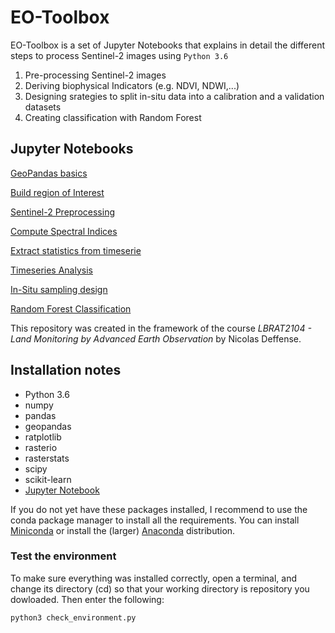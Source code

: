 # EO-Toolbox

EO-Toolbox is a set of Jupyter Notebooks that explains in detail the different steps to process Sentinel-2 images using `Python 3.6`

1. Pre-processing Sentinel-2 images
3. Deriving biophysical Indicators (e.g. NDVI, NDWI,...)
4. Designing srategies to split in-situ data into a calibration and a validation datasets
5. Creating classification with Random Forest



## Jupyter Notebooks

[GeoPandas basics](https://nicolasdeffense.github.io/eo-toolbox/notebooks/geopandas_basics.html)

[Build region of Interest](https://nicolasdeffense.github.io/eo-toolbox/notebooks/region_of_interest.html)

[Sentinel-2 Preprocessing](https://nicolasdeffense.github.io/eo-toolbox/notebooks/sentinel_2_prepro.html)

[Compute Spectral Indices](https://nicolasdeffense.github.io/eo-toolbox/notebooks/spectral_indices.html)

[Extract statistics from timeserie](https://nicolasdeffense.github.io/eo-toolbox/notebooks/extract_stats_timeserie.html)

[Timeseries Analysis](https://nicolasdeffense.github.io/eo-toolbox/notebooks/timeseries_analysis.html)

[In-Situ sampling design](https://nicolasdeffense.github.io/eo-toolbox/notebooks/in_situ_sampling_design.html)

[Random Forest Classification](https://nicolasdeffense.github.io/eo-toolbox/notebooks/random_forest_classification.html)



This repository was created in the framework of the course *LBRAT2104 - Land Monitoring by Advanced Earth Observation* by Nicolas Deffense. 


## Installation notes

- Python 3.6
- numpy
- pandas
- geopandas
- ratplotlib
- rasterio
- rasterstats
- scipy
- scikit-learn
- [Jupyter Notebook](http://jupyter.org)

If you do not yet have these packages installed, I recommend to use the conda package manager to install all the requirements. You can install [Miniconda](https://docs.conda.io/en/latest/miniconda.html) or install the (larger) [Anaconda](https://www.anaconda.com/products/individual) distribution.


### Test the environment

To make sure everything was installed correctly, open a terminal, and change its directory (cd) so that your working directory is repository you dowloaded. Then enter the following:

```sh
python3 check_environment.py
```
